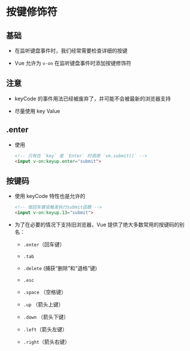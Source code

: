 # 按键修饰符

## 基础

+ 在监听键盘事件时，我们经常需要检查详细的按键

+ Vue 允许为 `v-on` 在监听键盘事件时添加按键修饰符

## 注意

+ keyCode 的事件用法已经被废弃了，并可能不会被最新的浏览器支持

+ 尽量使用 key Value

## .enter

+ 使用

  ```html
  <!-- 只有在 `key` 是 `Enter` 时调用 `vm.submit()` -->
  <input v-on:keyup.enter="submit">
  ```

## 按键码

+ 使用 keyCode 特性也是允许的

  ```html
  <!-- 按回车键会触发执行submit函数 -->
  <input v-on:keyup.13="submit">
  ```

+ 为了在必要的情况下支持旧浏览器，Vue 提供了绝大多数常用的按键码的别名：

  + `.enter`（回车键）

  + `.tab`

  + `.delete` (捕获“删除”和“退格”键)

  + `.esc`

  + `.space` （空格键）

  + `.up` （箭头上键）

  + `.down` （箭头下键）

  + `.left`（箭头左键）

  + `.right`（箭头右键）
